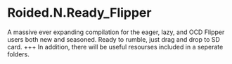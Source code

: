 # Roided.N.Ready_Flipper
A massive ever expanding compilation for the eager, lazy, and OCD Flipper users both new and seasoned. Ready to rumble, just drag and drop to SD card.  +++ In addition, there will be useful resourses included in a seperate folders.
